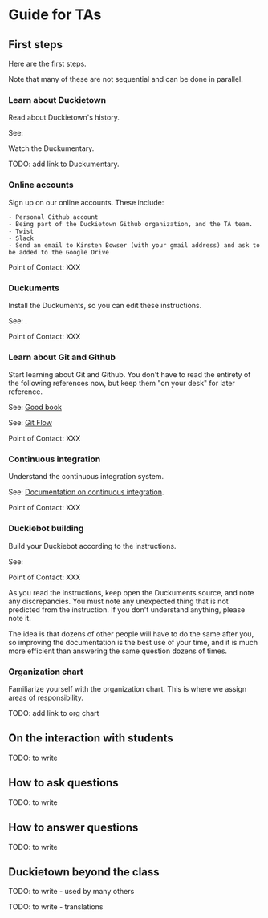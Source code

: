 # Guide for TAs

## First steps

Here are the first steps.

Note that many of these are not sequential and can be done in parallel.

### Learn about Duckietown

Read about Duckietown's history.

See: [](#part:duckietown-project)

Watch the Duckumentary.

TODO: add link to Duckumentary.

### Online accounts

Sign up on our online accounts. These include:

    - Personal Github account
    - Being part of the Duckietown Github organization, and the TA team.
    - Twist
    - Slack
    - Send an email to Kirsten Bowser (with your gmail address) and ask to be added to the Google Drive 

Point of Contact: XXX

### Duckuments

Install the Duckuments, so you can edit these instructions.

See: [](#part:contribute).

Point of Contact: XXX

### Learn about Git and Github

Start learning about Git and Github. You don't have to read the entirety of the
following references now, but keep them "on your desk" for later reference.

See: [Good book](https://git-scm.com/book/en/v2)

See: [Git Flow](http://nvie.com/posts/a-successful-git-branching-model/)

Point of Contact: XXX

### Continuous integration

Understand the continuous integration system.

See: [Documentation on continuous integration](#continuous-integration).

Point of Contact: XXX

### Duckiebot building

Build your Duckiebot according to the instructions.

See: [](#part:building-duckiebot)

Point of Contact: XXX

As you read the instructions, keep open the Duckuments source, and note any
discrepancies. You must note any unexpected thing that is not predicted from the
instruction. If you don't understand anything, please note it.

The idea is that dozens of other people will have to do the same after you, so
improving the documentation is the best use of your time, and it is much more
efficient than answering the same question dozens of times.

### Organization chart

Familiarize yourself with the organization chart. This is where we assign areas
of responsibility.

TODO: add link to org chart

## On the interaction with students

TODO: to write

## How to ask questions

TODO: to write

## How to answer questions

TODO: to write

## Duckietown beyond the class

TODO: to write - used by many others

TODO: to write - translations
